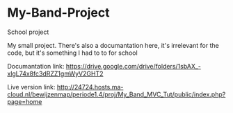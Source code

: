 # My-Band-Project
School project

My small project. There's also a documantation here, it's irrelevant for the code, but it's something I had to to for school

Documantation link: https://drive.google.com/drive/folders/1sbAX_-xlgL74x8fc3dRZZ1gmWyV2GHT2

Live version link: http://24724.hosts.ma-cloud.nl/bewijzenmap/periode1.4/proj/My_Band_MVC_Tut/public/index.php?page=home
